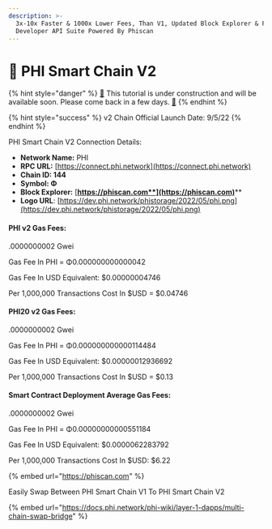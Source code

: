 ```yaml
---
description: >-
  3x-10x Faster & 1000x Lower Fees, Than V1, Updated Block Explorer & Full
  Developer API Suite Powered By Phiscan
---
```


# 🚀 PHI Smart Chain V2

{% hint style="danger" %}
[🚧](https://www.google.com/search?sxsrf=ALiCzsb265cbawUp9xMGQ6aViu8xcleeNQ:1659512798784\&q=What+does+this+emoji+mean+%F0%9F%9A%A7%3F\&sa=X\&ved=2ahUKEwiDpPz2lqr5AhVsDkQIHYWqBmwQzmd6BAgaEAU) This tutorial is under construction and will be available soon. Please come back in a few days. [🚧](https://www.google.com/search?sxsrf=ALiCzsb265cbawUp9xMGQ6aViu8xcleeNQ:1659512798784\&q=What+does+this+emoji+mean+%F0%9F%9A%A7%3F\&sa=X\&ved=2ahUKEwiDpPz2lqr5AhVsDkQIHYWqBmwQzmd6BAgaEAU)
{% endhint %}

{% hint style="success" %}
v2 Chain Official Launch Date: 9/5/22
{% endhint %}

PHI Smart Chain V2 Connection Details:

* **Network Name:** PHI
* **RPC URL:** [https://connect.phi.network](https://connect.phi.network)​
* **Chain ID: 144**
* **Symbol: Φ**
* **Block Explorer:** [**https://phiscan.com**](https://phiscan.com)****
* **Logo URL**: [https://dev.phi.network/phistorage/2022/05/phi.png](https://dev.phi.network/phistorage/2022/05/phi.png)

#### PHI v2 Gas Fees:

.0000000002 Gwei

Gas Fee In PHI = Φ0.000000000000042

Gas Fee In USD Equivalent: $0.00000004746

Per 1,000,000 Transactions Cost In $USD = $0.04746

#### PHI20 v2 Gas Fees:

.0000000002 Gwei

Gas Fee In PHI = Φ0.000000000000114484

Gas Fee In USD Equivalent: $0.00000012936692

Per 1,000,000 Transactions Cost In $USD = $0.13

#### Smart Contract Deployment Average Gas Fees:

.0000000002 Gwei

Gas Fee In PHI = Φ0.00000000000551184

Gas Fee In USD Equivalent: $0.0000062283792

Per 1,000,000 Transactions Cost In $USD: $6.22



{% embed url="https://phiscan.com" %}

Easily Swap Between PHI Smart Chain V1 To PHI Smart Chain V2

{% embed url="https://docs.phi.network/phi-wiki/layer-1-dapps/multi-chain-swap-bridge" %}
